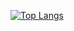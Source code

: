  [![Top Langs](https://github-readme-stats.vercel.app/api/top-langs/?username=barros0&exclude_repo=uni-projects,cars-gallery&langs_count=6&layout=compact&hide=lua,tex&theme=github_dark)]([https://github.com/anuraghazra/github-readme-stats](https://github-readme-stats.vercel.app/api/top-langs/?username=roby2014&exclude_repo=uni-projects,cars-gallery&langs_count=6&layout=compact&hide=lua,tex&theme=github_dark))

